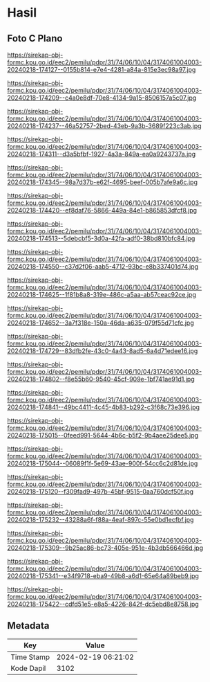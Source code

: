 # Hasil

## Foto C Plano

https://sirekap-obj-formc.kpu.go.id/eec2/pemilu/pdpr/31/74/06/10/04/3174061004003-20240218-174127--0155b814-e7e4-4281-a84a-815e3ec98a97.jpg

https://sirekap-obj-formc.kpu.go.id/eec2/pemilu/pdpr/31/74/06/10/04/3174061004003-20240218-174209--c4a0e8df-70e8-4134-9a15-8506157a5c07.jpg

https://sirekap-obj-formc.kpu.go.id/eec2/pemilu/pdpr/31/74/06/10/04/3174061004003-20240218-174237--46a52757-2bed-43eb-9a3b-3689f223c3ab.jpg

https://sirekap-obj-formc.kpu.go.id/eec2/pemilu/pdpr/31/74/06/10/04/3174061004003-20240218-174311--d3a5bfbf-1927-4a3a-849a-ea0a9243737a.jpg

https://sirekap-obj-formc.kpu.go.id/eec2/pemilu/pdpr/31/74/06/10/04/3174061004003-20240218-174345--98a7d37b-e62f-4695-beef-005b7afe9a6c.jpg

https://sirekap-obj-formc.kpu.go.id/eec2/pemilu/pdpr/31/74/06/10/04/3174061004003-20240218-174420--ef8daf76-5866-449a-84e1-b865853dfcf8.jpg

https://sirekap-obj-formc.kpu.go.id/eec2/pemilu/pdpr/31/74/06/10/04/3174061004003-20240218-174513--5debcbf5-3d0a-42fa-adf0-38bd810bfc84.jpg

https://sirekap-obj-formc.kpu.go.id/eec2/pemilu/pdpr/31/74/06/10/04/3174061004003-20240218-174550--c37d2f06-aab5-4712-93bc-e8b337401d74.jpg

https://sirekap-obj-formc.kpu.go.id/eec2/pemilu/pdpr/31/74/06/10/04/3174061004003-20240218-174625--1f81b8a8-319e-486c-a5aa-ab57ceac92ce.jpg

https://sirekap-obj-formc.kpu.go.id/eec2/pemilu/pdpr/31/74/06/10/04/3174061004003-20240218-174652--3a7f318e-150a-46da-a635-079f55d71cfc.jpg

https://sirekap-obj-formc.kpu.go.id/eec2/pemilu/pdpr/31/74/06/10/04/3174061004003-20240218-174729--83dfb2fe-43c0-4a43-8ad5-6a4d71edee16.jpg

https://sirekap-obj-formc.kpu.go.id/eec2/pemilu/pdpr/31/74/06/10/04/3174061004003-20240218-174802--f8e55b60-9540-45cf-909e-1bf741ae91d1.jpg

https://sirekap-obj-formc.kpu.go.id/eec2/pemilu/pdpr/31/74/06/10/04/3174061004003-20240218-174841--49bc4411-4c45-4b83-b292-c3f68c73e396.jpg

https://sirekap-obj-formc.kpu.go.id/eec2/pemilu/pdpr/31/74/06/10/04/3174061004003-20240218-175015--0feed991-5644-4b6c-b5f2-9b4aee25dee5.jpg

https://sirekap-obj-formc.kpu.go.id/eec2/pemilu/pdpr/31/74/06/10/04/3174061004003-20240218-175044--06089f1f-5e69-43ae-900f-54cc6c2d81de.jpg

https://sirekap-obj-formc.kpu.go.id/eec2/pemilu/pdpr/31/74/06/10/04/3174061004003-20240218-175120--f309fad9-497b-45bf-9515-0aa760dcf50f.jpg

https://sirekap-obj-formc.kpu.go.id/eec2/pemilu/pdpr/31/74/06/10/04/3174061004003-20240218-175232--43288a6f-f88a-4eaf-897c-55e0bd1ecfbf.jpg

https://sirekap-obj-formc.kpu.go.id/eec2/pemilu/pdpr/31/74/06/10/04/3174061004003-20240218-175309--9b25ac86-bc73-405e-951e-4b3db566466d.jpg

https://sirekap-obj-formc.kpu.go.id/eec2/pemilu/pdpr/31/74/06/10/04/3174061004003-20240218-175341--e34f9718-eba9-49b8-a6d1-65e64a89beb9.jpg

https://sirekap-obj-formc.kpu.go.id/eec2/pemilu/pdpr/31/74/06/10/04/3174061004003-20240218-175422--cdfd51e5-e8a5-4226-842f-dc5ebd8e8758.jpg


## Metadata

| Key        | Value               |
| ---------- | ------------------- |
| Time Stamp | 2024-02-19 06:21:02 |
| Kode Dapil | 3102                |



